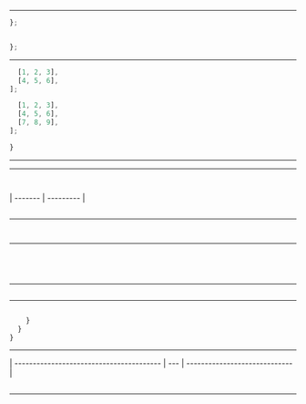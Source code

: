 


---



  ```js
  };

  ```


  ```js
  ```

  ```js
  };

  ```


---




```js
  [1, 2, 3],
  [4, 5, 6],
];

```




  ```js
    [1, 2, 3],
    [4, 5, 6],
    [7, 8, 9],
  ];

  }
  ```


---



---





```js

```


```js
```



| ------- | --------- |



```js
```


---




```js

```



```js

```


---




```js



```




```js

```




```js
```

---



  ```js
  ```

---



```js

    }
  }
}

```


---



| ---------------------------------------- | --- | ----------------------------- |


```js

```

---
